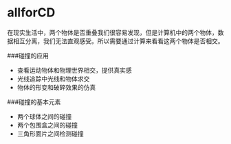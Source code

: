 # allforCD
在现实生活中，两个物体是否重叠我们很容易发现，但是计算机中的两个物体，数据相互分离，我们无法直观感受。所以需要通过计算来看看这两个物体是否相交。

###碰撞的应用
- 查看运动物体和物理世界相交，提供真实感
- 光线追踪中光线和物体求交
- 物体的形变和破碎效果的仿真

###碰撞的基本元素
- 两个球体之间的碰撞
- 两个包围盒之间的碰撞
- 三角形面片之间检测碰撞
